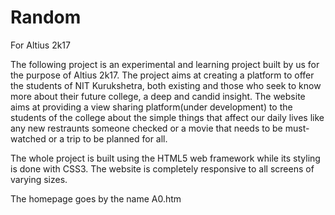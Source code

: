 # Random
For Altius 2k17


The following project is an experimental and learning project built by us for the purpose of Altius 2k17. The project aims at creating a platform to offer the students of NIT Kurukshetra, both existing and those who seek to know more about their future college, a deep and candid insight. The website aims at providing a view sharing platform(under development) to the students of the college about the simple things that affect our daily lives like any new restraunts someone checked or a movie that needs to be must-watched or a trip to be planned for all.


The whole project is built using the HTML5 web framework while its styling is done with CSS3. The website is completely responsive to all screens of varying sizes.

The homepage goes by the name A0.htm
